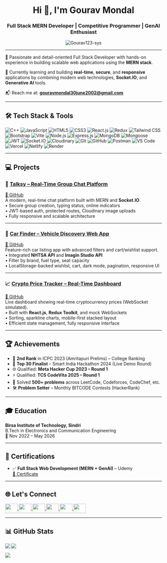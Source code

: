 <h1 align="center">Hi 👋, I'm Gourav Mondal</h1>
<h3 align="center">Full Stack MERN Developer | Competitive Programmer | GenAI Enthusiast</h3>

<p align="center">
  <img src="https://komarev.com/ghpvc/?username=Gourav123-sys&label=Profile%20views&color=0e75b6&style=flat" alt="Gourav123-sys" />
</p>

---

🎯 Passionate and detail-oriented Full Stack Developer with hands-on experience in building scalable web applications using the **MERN stack**.

🚀 Currently learning and building **real-time**, **secure**, and **responsive** applications by combining modern web technologies, **Socket.IO**, and **Generative AI** tools.

📬 Reach me at: **gouravmondal30june2002@gmail.com**

---

## 🛠️ Tech Stack & Tools

![C++](https://img.shields.io/badge/C++-00599C?style=flat-square&logo=cplusplus&logoColor=white)
![JavaScript](https://img.shields.io/badge/JavaScript-F7DF1E?style=flat-square&logo=javascript&logoColor=black)
![HTML5](https://img.shields.io/badge/HTML5-E34F26?style=flat-square&logo=html5&logoColor=white)
![CSS3](https://img.shields.io/badge/CSS3-1572B6?style=flat-square&logo=css3&logoColor=white)
![React.js](https://img.shields.io/badge/React-61DAFB?style=flat-square&logo=react&logoColor=black)
![Redux](https://img.shields.io/badge/Redux-764ABC?style=flat-square&logo=redux&logoColor=white)
![Tailwind CSS](https://img.shields.io/badge/TailwindCSS-38B2AC?style=flat-square&logo=tailwind-css&logoColor=white)
![Bootstrap](https://img.shields.io/badge/Bootstrap-7952B3?style=flat-square&logo=bootstrap&logoColor=white)
![Vite](https://img.shields.io/badge/Vite-646CFF?style=flat-square&logo=vite&logoColor=white)
![Node.js](https://img.shields.io/badge/Node.js-339933?style=flat-square&logo=node.js&logoColor=white)
![Express.js](https://img.shields.io/badge/Express.js-000000?style=flat-square&logo=express&logoColor=white)
![MongoDB](https://img.shields.io/badge/MongoDB-47A248?style=flat-square&logo=mongodb&logoColor=white)
![Mongoose](https://img.shields.io/badge/Mongoose-880000?style=flat-square&logo=mongoose&logoColor=white)
![JWT](https://img.shields.io/badge/JWT-black?style=flat-square&logo=JSON%20web%20tokens&logoColor=white)
![Socket.IO](https://img.shields.io/badge/Socket.IO-010101?style=flat-square&logo=socket.io&logoColor=white)
![Cloudinary](https://img.shields.io/badge/Cloudinary-3448C5?style=flat-square&logo=cloudinary&logoColor=white)
![Git](https://img.shields.io/badge/Git-F05032?style=flat-square&logo=git&logoColor=white)
![GitHub](https://img.shields.io/badge/GitHub-181717?style=flat-square&logo=github&logoColor=white)
![Postman](https://img.shields.io/badge/Postman-FF6C37?style=flat-square&logo=postman&logoColor=white)
![VS Code](https://img.shields.io/badge/VS%20Code-007ACC?style=flat-square&logo=visual-studio-code&logoColor=white)
![Vercel](https://img.shields.io/badge/Vercel-000000?style=flat-square&logo=vercel&logoColor=white)
![Netlify](https://img.shields.io/badge/Netlify-00C7B7?style=flat-square&logo=netlify&logoColor=white)
![Render](https://img.shields.io/badge/Render-3E54A3?style=flat-square&logo=render&logoColor=white)


---

## 💻 Projects

### 🔷 [Talksy – Real-Time Group Chat Platform](https://full-stack-chat-application-chi.vercel.app/)
[🔗 GitHub](https://github.com/Gourav123-sys/chat-app)  
A modern, real-time chat platform built with MERN and **Socket.IO**.  
• Secure group creation, typing status, online indicators  
• JWT-based auth, protected routes, Cloudinary image uploads  
• Fully responsive and scalable architecture

---

### 🚗 [Car Finder – Vehicle Discovery Web App](https://car-finder-jade.vercel.app/)
[🔗 GitHub](https://github.com/Gourav123-sys/CarFinder)  
Feature-rich car listing app with advanced filters and cart/wishlist support.  
• Integrated **NHTSA API** and **Imagin Studio API**  
• Filter by brand, fuel type, seat capacity  
• LocalStorage-backed wishlist, cart, dark mode, pagination, responsive UI

---

### 📈 [Crypto Price Tracker – Real-Time Dashboard](https://stock-tracker-flax.vercel.app/)
[🔗 GitHub](https://github.com/Gourav123-sys/cryptoTracker)  
Live dashboard showing real-time cryptocurrency prices (WebSocket simulated).  
• Built with **React.js**, **Redux Toolkit**, and mock WebSockets  
• Sorting, sparkline charts, mobile-first stacked layout  
• Efficient state management, fully responsive interface

---

## 🏆 Achievements

- 🥈 **2nd Rank** in ICPC 2023 (Amritapuri Prelims) – College Ranking  
- 🧠 **Top 30 Finalist** – Smart India Hackathon 2024 (Live Demo Round)  
- 🌐 Qualified: **Meta Hacker Cup 2023 – Round 1**  
- ⚡ Qualified: **TCS CodeVita 2025 – Round 1**  
- 🧩 Solved **500+ problems** across LeetCode, Codeforces, CodeChef, etc.  
- 🛠️ **Problem Setter** – Monthly BITCODE Contests (HackerRank)

---

## 🎓 Education

**Birsa Institute of Technology, Sindri**  
B.Tech in Electronics and Communication Engineering  
📆 Nov 2022 – May 2026  

---

## 🧠 Certifications

- ✅ **Full Stack Web Development (MERN + GenAI)** – Udemy  
[🔗 Certificate](https://www.udemy.com/certificate/UC-a6f2d4e9-2811-4fa4-9345-a61b9847d1f7/)

---

## 🌐 Let's Connect

<p align="left">
  <a href="https://linkedin.com/in/gourav-mondal-55a812204" target="blank">
    <img align="center" src="https://raw.githubusercontent.com/rahuldkjain/github-profile-readme-generator/master/src/images/icons/Social/linked-in-alt.svg" height="30" width="40" />
  </a>
  <a href="https://www.codechef.com/users/gour_av" target="blank">
    <img align="center" src="https://cdn.jsdelivr.net/npm/simple-icons@3.1.0/icons/codechef.svg" height="30" width="40" />
  </a>
  <a href="https://www.hackerrank.com/gouravmondal30j1" target="blank">
    <img align="center" src="https://raw.githubusercontent.com/rahuldkjain/github-profile-readme-generator/master/src/images/icons/Social/hackerrank.svg" height="30" width="40" />
  </a>
  <a href="https://codeforces.com/profile/gourav30" target="blank">
    <img align="center" src="https://raw.githubusercontent.com/rahuldkjain/github-profile-readme-generator/master/src/images/icons/Social/codeforces.svg" height="30" width="40" />
  </a>
  <a href="https://www.leetcode.com/gourav30" target="blank">
    <img align="center" src="https://raw.githubusercontent.com/rahuldkjain/github-profile-readme-generator/master/src/images/icons/Social/leet-code.svg" height="30" width="40" />
  </a>
  <a href="https://auth.geeksforgeeks.org/user/gouravmondal30june2002" target="blank">
    <img align="center" src="https://raw.githubusercontent.com/rahuldkjain/github-profile-readme-generator/master/src/images/icons/Social/geeks-for-geeks.svg" height="30" width="40" />
  </a>
</p>

---

## 📊 GitHub Stats

<p>
  <img align="left" src="https://github-readme-stats.vercel.app/api/top-langs/?username=Gourav123-sys&layout=compact&theme=tokyonight" />
</p>
<p>
  <img align="center" src="https://github-readme-stats.vercel.app/api?username=Gourav123-sys&show_icons=true&theme=tokyonight" />
</p>
<p>
  <img align="center" src="https://github-readme-streak-stats.herokuapp.com/?user=Gourav123-sys&theme=tokyonight" />
</p>
